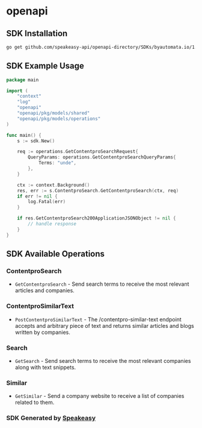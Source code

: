 # openapi

<!-- Start SDK Installation -->
## SDK Installation

```bash
go get github.com/speakeasy-api/openapi-directory/SDKs/byautomata.io/1.0.1/go
```
<!-- End SDK Installation -->

## SDK Example Usage
<!-- Start SDK Example Usage -->
```go
package main

import (
    "context"
    "log"
    "openapi"
    "openapi/pkg/models/shared"
    "openapi/pkg/models/operations"
)

func main() {
    s := sdk.New()

    req := operations.GetContentproSearchRequest{
        QueryParams: operations.GetContentproSearchQueryParams{
            Terms: "unde",
        },
    }

    ctx := context.Background()
    res, err := s.ContentproSearch.GetContentproSearch(ctx, req)
    if err != nil {
        log.Fatal(err)
    }

    if res.GetContentproSearch200ApplicationJSONObject != nil {
        // handle response
    }
}
```
<!-- End SDK Example Usage -->

<!-- Start SDK Available Operations -->
## SDK Available Operations


### ContentproSearch

* `GetContentproSearch` - Send search terms to receive the most relevant articles and companies.

### ContentproSimilarText

* `PostContentproSimilarText` - The /contentpro-similar-text endpoint accepts and arbitrary piece of text and returns similar articles and blogs written by companies.

### Search

* `GetSearch` - Send search terms to receive the most relevant companies along with text snippets.

### Similar

* `GetSimilar` - Send a company website to receive a list of companies related to them.
<!-- End SDK Available Operations -->

### SDK Generated by [Speakeasy](https://docs.speakeasyapi.dev/docs/using-speakeasy/client-sdks)
